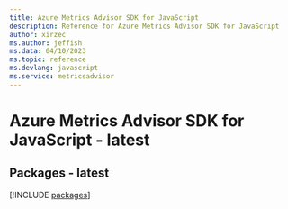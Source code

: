 ```yaml
---
title: Azure Metrics Advisor SDK for JavaScript
description: Reference for Azure Metrics Advisor SDK for JavaScript
author: xirzec
ms.author: jeffish
ms.data: 04/10/2023
ms.topic: reference
ms.devlang: javascript
ms.service: metricsadvisor
---
```

# Azure Metrics Advisor SDK for JavaScript - latest
## Packages - latest
[!INCLUDE [packages](metrics-advisor-index.md)]